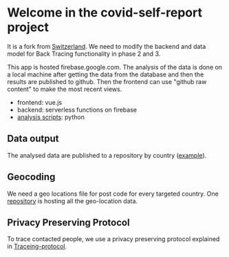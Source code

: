 # Welcome in the covid-self-report project

It is a fork from [Switzerland](https://covid-self-report.ch/). We need to modify the backend and data model for Back Tracing functionality in phase 2 and 3. 

This app is hosted firebase.google.com. The analysis of the data is done on a local machine after getting the data from the database and then the results
are published to github. Then the frontend can use "github raw content" to make the most recent views.

- frontend: vue.js
- backend: serverless functions on firebase
- [analysis scripts](https://github.com/covidmap-sweden/analysis-scripts): python

## Data output

The analysed data are published to a repository by country ([example](https://github.com/covidmap-sweden/datasets)).


## Geocoding 

We need a geo locations file for post code for every targeted country.
One [repository](https://github.com/covidmap-sweden/geo-locations) is hosting all the geo-location data.


## Privacy Preserving Protocol
To trace contacted people, we use a privacy preserving protocol explained in [Traceing-protocol](https://github.com/covidmap-sweden/welcome/blob/master/Privacy%20preserving%20protocol.pdf).
